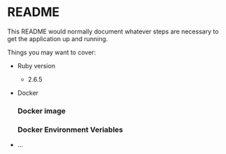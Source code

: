 # README

This README would normally document whatever steps are necessary to get the
application up and running.

Things you may want to cover:

* Ruby version
    - 2.6.5
* Docker
    ### Docker image
    ### Docker Environment Veriables

* ...
